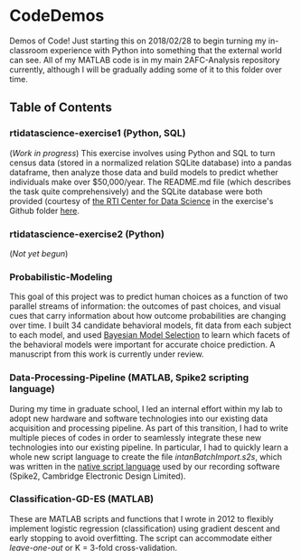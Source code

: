 # CodeDemos
Demos of Code! Just starting this on 2018/02/28 to begin turning my in-classroom experience with Python into something that the external world can see. All of my MATLAB code is in my main 2AFC-Analysis repository currently, although I will be gradually adding some of it to this folder over time.

## Table of Contents

### rtidatascience-exercise1 (Python, SQL)
(_Work in progress_) This exercise involves using Python and SQL to turn census data (stored in a normalized relation SQLite database) into a pandas dataframe, then analyze those data and build models to predict whether individuals make over $50,000/year. The README.md file (which describes the task quite comprehensively) and the SQLite database were both provided (courtesy of [the RTI Center for Data Science](https://www.rti.org/service-capability/data-science) in the exercise's Github folder [here](https://github.com/rtidatascience/data-scientist-exercise01).

### rtidatascience-exercise2 (Python)
(*Not yet begun*)

### Probabilistic-Modeling
This goal of this project was to predict human choices as a function of two parallel streams of information: the outcomes of past choices, and visual cues that carry information about how outcome probabilities are changing over time. I built 34 candidate behavioral models, fit data from each subject to each model, and used [Bayesian Model Selection](https://www.ncbi.nlm.nih.gov/pubmed/19306932) to learn which facets of the behavioral models were important for accurate choice prediction. A manuscript from this work is currently under review.

### Data-Processing-Pipeline (MATLAB, Spike2 scripting language)
During my time in graduate school, I led an internal effort within my lab to adopt new hardware and software technologies into our existing data acquisition and processing pipeline. As part of this transition, I had to write multiple pieces of codes in order to seamlessly integrate these new technologies into our existing pipeline. In particular, I had to quickly learn a whole new script language to create the file _intanBatchImport.s2s_, which was written in the [native script language](http://ced.co.uk/products/spkdpsl) used by our recording software (Spike2, Cambridge Electronic Design Limited).

### Classification-GD-ES (MATLAB)
These are MATLAB scripts and functions that I wrote in 2012 to flexibly implement logistic regression (classification) using gradient descent and early stopping to avoid overfitting. The script can accommodate either _leave-one-out_ or K = 3-fold cross-validation.
